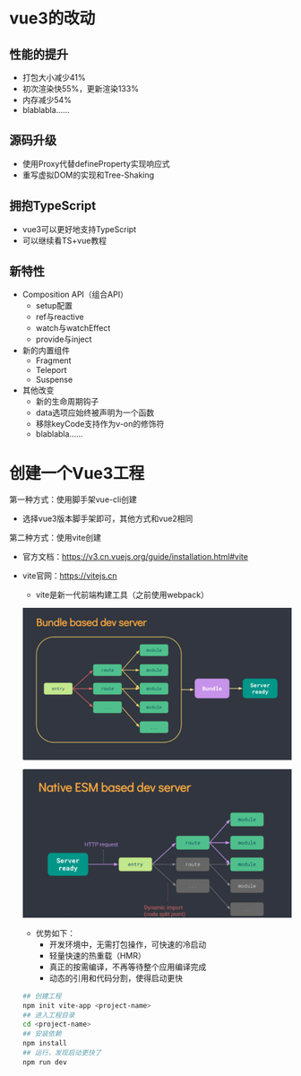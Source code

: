 # vue3的改动

## 性能的提升

+ 打包大小减少41%
+ 初次渲染快55%，更新渲染133%
+ 内存减少54%
+ blablabla......

## 源码升级

+ 使用Proxy代替defineProperty实现响应式
+ 重写虚拟DOM的实现和Tree-Shaking

## 拥抱TypeScript

+ vue3可以更好地支持TypeScript
+ 可以继续看TS+vue教程

## 新特性

+ Composition API（组合API）
  + setup配置
  + ref与reactive
  + watch与watchEffect
  + provide与inject
+ 新的内置组件
  + Fragment
  + Teleport
  + Suspense
+ 其他改变
  + 新的生命周期钩子
  + data选项应始终被声明为一个函数
  + 移除keyCode支持作为v-on的修饰符
  + blablabla......

# 创建一个Vue3工程

第一种方式：使用脚手架vue-cli创建

+ 选择vue3版本脚手架即可，其他方式和vue2相同

第二种方式：使用vite创建

+ 官方文档：https://v3.cn.vuejs.org/guide/installation.html#vite

+ vite官网：https://vitejs.cn

  + vite是新一代前端构建工具（之前使用webpack）

  ![image-20220125172225678](img/image-20220125172225678.png)

  + 优势如下：
    + 开发环境中，无需打包操作，可快速的冷启动
    + 轻量快速的热重载（HMR）
    + 真正的按需编译，不再等待整个应用编译完成
    + 动态的引用和代码分割，使得启动更快

  ```bash
  ## 创建工程
  npm init vite-app <project-name>
  ## 进入工程目录
  cd <project-name>
  ## 安装依赖
  npm install
  ## 运行，发现启动更快了
  npm run dev
  ```

  
